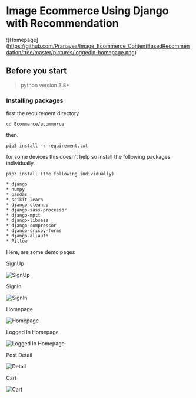 # Image Ecommerce Using Django with Recommendation

![Homepage]
(https://github.com/Pranayea/Image_Ecommerce_ContentBasedRecommendation/tree/master/pictures/loggedin-homepage.png)

## Before you start

> python version 3.8+

### __Installing packages__

first the requirement directory
```
cd Ecommerce/ecommerce

```
then.

```
pip3 install -r requirement.txt

```

for some devices this doesn't help so install the following packages individually.

``` 
pip3 install (the following individually)

* django
* numpy
* pandas
* scikit-learn
* django-cleanup
* django-sass-processor
* django-mptt
* django-libsass
* django-compressor
* django-crispy-forms
* django-allauth
* Pillow

```
Here, are some demo pages

SignUp

![SignUp](https://github.com/Pranayea/Image_Ecommerce_ContentBasedRecommendation/tree/master/pictures/registeration.png)

SignIn

![SignIn](https://github.com/Pranayea/Image_Ecommerce_ContentBasedRecommendation/tree/master/pictures/lgon.png)

Homepage

![Homepage](https://github.com/Pranayea/Image_Ecommerce_ContentBasedRecommendation/tree/master/pictures/homepage-logout.png)

Logged In Homepage 

![Logged In Homepage](https://github.com/Pranayea/Image_Ecommerce_ContentBasedRecommendation/tree/master/pictures/loggedin-homepage.png)

Post Detail

![Detail](https://github.com/Pranayea/Image_Ecommerce_ContentBasedRecommendation/tree/master/pictures/detail.png)

Cart

![Cart](https://github.com/Pranayea/Image_Ecommerce_ContentBasedRecommendation/tree/master/pictures/cart.png)

